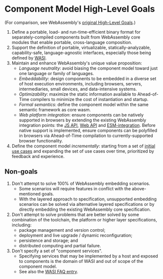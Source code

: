 # Component Model High-Level Goals

(For comparison, see WebAssembly's [original High-Level Goals].)

1. Define a portable, load- and run-time-efficient binary format for
   separately-compiled components built from WebAssembly core modules that
   enable portable, cross-language composition.
2. Support the definition of portable, virtualizable, statically-analyzable,
   capability-safe, language-agnostic interfaces, especially those being 
   defined by [WASI].
3. Maintain and enhance WebAssembly's unique value proposition:
   * *Language neutrality*: avoid biasing the component model toward just one
     language or family of languages.
   * *Embeddability*: design components to be embedded in a diverse set of
     host execution environments, including browsers, servers, intermediaries,
     small devices, and data-intensive systems.
   * *Optimizability*: maximize the static information available to
     Ahead-of-Time compilers to minimize the cost of instantiation and
     startup.
   * *Formal semantics*: define the component model within the same semantic
     framework as core wasm.
   * *Web platform integration*: ensure components can be natively supported
     in browsers by extending the existing WebAssembly integration points: the
     [JS API], [Web API] and [ESM-integration]. Before native support is
     implemented, ensure components can be polyfilled in browsers via
     Ahead-of-Time compilation to currently-supported browser functionality.
4. Define the component model *incrementally*: starting from a set of
   [initial use cases] and expanding the set of use cases over time,
   prioritized by feedback and experience.

## Non-goals

1. Don't attempt to solve 100% of WebAssembly embedding scenarios.
   * Some scenarios will require features in conflict with the above-mentioned goals.
   * With the layered approach to specification, unsupported embedding
     scenarios can be solved via alternative layered specifications or by
     directly embedding the existing WebAssembly core specification.
2. Don't attempt to solve problems that are better solved by some combination
   of the toolchain, the platform or higher layer specifications, including:
   * package management and version control;
   * deployment and live upgrade / dynamic reconfiguration;
   * persistence and storage; and
   * distributed computing and partial failure.
3. Don't specify a set of "component services".
   * Specifying services that may be implemented by a host and exposed to
     components is the domain of WASI and out of scope of the component model.
   * See also the [WASI FAQ entry](FAQ.md#how-does-wasi-relate-to-the-component-model).


[original High-Level Goals]: https://github.com/WebAssembly/design/blob/main/HighLevelGoals.md
[WASI]: https://github.com/WebAssembly/WASI/blob/main/README.md
[JS API]: https://webassembly.github.io/spec/js-api/index.html
[Web API]: https://webassembly.github.io/spec/web-api/index.html
[ESM-integration]: https://github.com/WebAssembly/esm-integration/tree/main/proposals/esm-integration
[initial use cases]: UseCases.md#Initial-MVP
